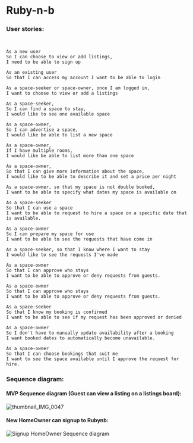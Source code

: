 # Ruby-n-b

### User stories:

```


As a new user
So I can choose to view or add listings,
I need to be able to sign up
```
```
As an existing user
So that I can access my account I want to be able to login
```

```
As a space-seeker or space-owner, once I am logged in,
I want to choose to view or add a listings
```

```
As a space-seeker,
So I can find a space to stay,
I would like to see one available space
```

```
As a space-owner,
So I can advertise a space,
I would like be able to list a new space

```
```
As a space-owner,
If I have multiple rooms,
I would like be able to list more than one space

```
```
As a space-owner,
So that I can give more information about the space,
I would like to be able to describe it and set a price per night

```
```
As a space-owner, so that my space is not double booked,
I want to be able to specify what dates my space is available on
```
```
As a space-seeker
So that I can use a space
I want to be able to request to hire a space on a specific date that is available.
```
```
As a space-owner
So I can prepare my space for use
I want to be able to see the requests that have come in
```

```
As a space-seeker, so that I know where I want to stay
I would like to see the requests I've made
```

```
As a space-owner
So that I can approve who stays
I want to be able to approve or deny requests from guests.
```

```
As a space-owner
So that I can approve who stays
I want to be able to approve or deny requests from guests.
```

```
As a space-seeker
So that I know my booking is confirmed
I want to be able to see if my request has been approved or denied
```
```
As a space-owner
So I don't have to manually update availability after a booking
I want booked dates to automatically become unavailable.
```
```
As a space-owner
So that I can choose bookings that suit me
I want to see the space available until I approve the request for hire.
```

### Sequence diagram:
#### MVP Sequence diagram (Guest can view a listing on a listings board):
![thumbnail_IMG_0047](https://user-images.githubusercontent.com/33905131/69050361-d39cd980-09f9-11ea-9110-f79572ffa4bf.jpg)

#### New HomeOwner can signup to Rubynb:
![Signup HomeOwner Sequence diagram](https://user-images.githubusercontent.com/33905131/69164198-6ff0da00-0ae7-11ea-9d04-aea3248caf40.jpg)
